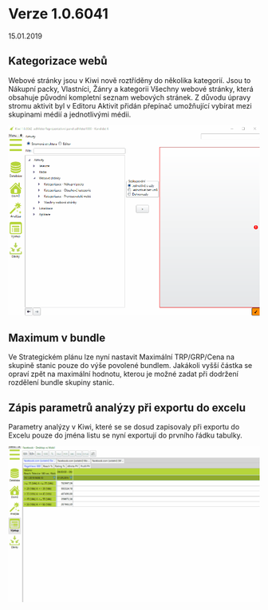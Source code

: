 ﻿# Verze 1.0.6041
15.01.2019

## Kategorizace webů

Webové stránky jsou v Kiwi nově roztříděny do několika kategorií. Jsou to Nákupní packy, Vlastníci, Žánry a kategorii 
Všechny webové stránky, která obsahuje původní kompletní seznam webových stránek. Z důvodu úpravy stromu aktivit 
byl v Editoru Aktivit přidán přepínač umožňující vybírat mezi skupinami médií a jednotlivými médii.  

![Kategorizace webů](../data/kategorizace.gif "Kategorizace webů")

## Maximum v bundle

Ve Strategickém plánu lze nyní nastavit Maximální TRP/GRP/Cena na skupině stanic pouze do výše povolené bundlem. 
Jakákoli vyšší částka se opraví zpět na maximální hodnotu, kterou je možné zadat při dodržení rozdělení bundle skupiny stanic. 

## Zápis parametrů analýzy při exportu do excelu

Parametry analýzy v Kiwi, které se se dosud zapisovaly při exportu do Excelu pouze do jména listu se nyní exportují do prvního řádku tabulky.

![Export analýzy](../data/export_analyzy.gif "Export analýzy")




